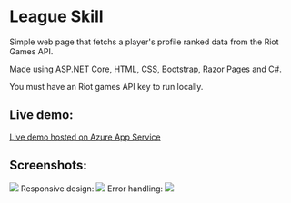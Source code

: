 # League Skill
Simple web page that fetchs a player's profile ranked data from the Riot Games API.

Made using ASP.NET Core, HTML, CSS, Bootstrap, Razor Pages and C#.

You must have an Riot games API key to run locally.

## Live demo:
[Live demo hosted on Azure App Service](https://leagueskill.azurewebsites.net/)

## Screenshots:
<img src="https://media.svartskogen.com/leagueskill/screen01.png" />
Responsive design:
<img src="https://media.svartskogen.com/leagueskill/screen02.png" />
Error handling:
<img src="https://media.svartskogen.com/leagueskill/screen03.png" />
